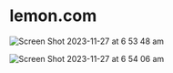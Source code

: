 # lemon.com

![Screen Shot 2023-11-27 at 6 53 48 am](https://github.com/JoshuaClark14/lemon.com/assets/152097347/5e8dfb83-b0f0-4850-8ea6-207e0ffe6788)


![Screen Shot 2023-11-27 at 6 54 06 am](https://github.com/JoshuaClark14/lemon.com/assets/152097347/20529acb-c2cf-4a4e-af1e-728237487547)
